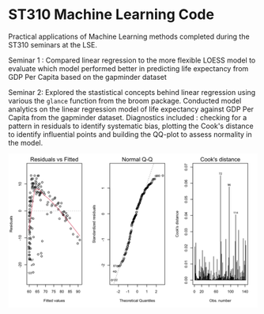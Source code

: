 # ST310 Machine Learning Code

Practical applications of Machine Learning methods completed during the ST310 seminars at the LSE.

Seminar 1 : Compared linear regression to the more flexible LOESS model to evaluate which model performed better in predicting life expectancy from GDP Per Capita based on the gapminder dataset

Seminar 2: Explored the stastistical concepts behind linear regression using various the ```glance``` function from the broom package. Conducted model analytics on the linear regression model of life expectancy against GDP Per Capita from the gapminder dataset. Diagnostics included : checking for a pattern in residuals to identify systematic bias, plotting the Cook's distance to identify influential points and building the QQ-plot to assess normality in the model.


![alt text](<000007.png>)
